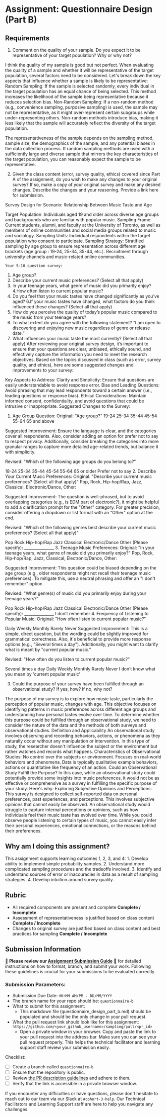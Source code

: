 # Assignment: Questionnaire Design (Part B)

## Requirements
1. Comment on the quality of your sample. Do you expect it to be representative of your target population? Why or why not?

I think the quality of my sample is good but not perfect. When evaluating the quality of a sample and whether it will be representative of the target population, several factors need to be considered. Let's break down the key aspects that influence whether a sample is likely to be representative:
Random Sampling: If the sample is selected randomly, every individual in the target population has an equal chance of being selected. This method increases the likelihood of the sample being representative because it reduces selection bias.
Non-Random Sampling: If a non-random method (e.g., convenience sampling, purposive sampling) is used, the sample may not be representative, as it might over-represent certain subgroups while under-representing others. Non-random methods introduce bias, making it less likely that the sample will accurately reflect the diversity of the target population.

The representativeness of the sample depends on the sampling method, sample size, the demographics of the sample, and any potential biases in the data collection process. If random sampling methods are used with a sufficiently large and diverse sample that mirrors the key characteristics of the target population, you can reasonably expect the sample to be representative.

2. Given the class content (error, survey quality, ethics) covered since Part A of the assignment, do you wish to make any changes to your original survey? If so, make a copy of your original survey and make any desired changes. Describe the changes and your reasoning. Provide a link here for submission.

Survey Design for Scenario: Relationship Between Music Taste and Age

Target Population: Individuals aged 19 and older across diverse age groups and backgrounds who are familiar with popular music.
Sampling Frame: Current students, alumni, and faculty at the University of Toronto, as well as members of online communities and social media groups related to music and sociology.
Sampling Units: Individual respondents within the target population who consent to participate.
Sampling Strategy: Stratified sampling by age group to ensure representation across different age brackets (age group : 19-24, 25-34, 35-44, etc.). Recruitment through university channels and music-related online communities.
```
Your 5-10 question survey:
```
1. Age group?
2. Describe your current music preferences? (Select all that apply)
3. In your teenage years, what genre of music did you primarily enjoy?
4.How often listen to current popular music?
5. Do you feel that your music tastes have changed significantly as you've aged?
6.If your music tastes have changed, what factors do you think influenced these changes? (Select all that apply) 
7. How do you perceive the quality of today’s popular music compared to the music from your teenage years?
8. To what extent do you agree with the following statement? “I am open to discovering and enjoying new music regardless of genre or release date.”
9.  What influences your music taste the most currently? (Select all that apply)
After reviewing your original survey design, it’s important to ensure that your questions are clear, unbiased, ethically sound, and effectively capture the information you need to meet the research objectives. Based on the topics discussed in class (such as error, survey quality, and ethics), here are some suggested changes and improvements to your survey:

Key Aspects to Address:
Clarity and Simplicity: Ensure that questions are easily understandable to avoid response error.
Bias and Leading Questions: Avoid phrasing that may lead respondents toward a certain answer (i.e., leading questions or response bias).
Ethical Considerations: Maintain informed consent, confidentiality, and avoid questions that could be intrusive or inappropriate.
Suggested Changes to the Survey:
1. Age Group Question:
Original:
"Age group?"
19-24
25-34
35-44
45-54
55-64
65 and above

Suggested Improvement:
Ensure the language is clear, and the categories cover all respondents. Also, consider adding an option for prefer not to say to respect privacy. Additionally, consider breaking the categories into more granular ranges to capture more detailed age-related trends, but balance it with simplicity.

Revised:
"Which of the following age groups do you belong to?"

18-24
25-34
35-44
45-54
55-64
65 or older
Prefer not to say
2. Describe Your Current Music Preferences:
Original:
"Describe your current music preferences? (Select all that apply)"
Pop, Rock, Hip-hop/Rap, Jazz, Classical, Electronic/Dance, Other:

Suggested Improvement:
The question is well-phrased, but to avoid overlapping categories (e.g., is EDM part of electronic?), it might be helpful to add a clarification prompt for the "Other" category. For greater precision, consider offering a dropdown or list format with an "Other" option at the end.

Revised:
"Which of the following genres best describe your current music preferences? (Select all that apply)"

Pop
Rock
Hip-hop/Rap
Jazz
Classical
Electronic/Dance
Other (Please specify): _______________
3. Teenage Music Preferences:
Original:
"In your teenage years, what genre of music did you primarily enjoy?"
Pop, Rock, Hip-hop/Rap, Jazz, Classical, Electronic/Dance, Other:

Suggested Improvement:
This question could be biased depending on the age group (e.g., older respondents might not recall their teenage music preferences). To mitigate this, use a neutral phrasing and offer an "I don't remember" option.

Revised:
"What genre(s) of music did you primarily enjoy during your teenage years?"

Pop
Rock
Hip-hop/Rap
Jazz
Classical
Electronic/Dance
Other (Please specify): _______________
I don’t remember
4. Frequency of Listening to Popular Music:
Original:
"How often listen to current popular music?"

Daily
Weekly
Monthly
Rarely
Never
Suggested Improvement:
This is a simple, direct question, but the wording could be slightly improved for grammatical correctness. Also, it's beneficial to provide more response options (e.g., "Several times a day"). Additionally, you might want to clarify what is meant by "current popular music."

Revised:
"How often do you listen to current popular music?"

Several times a day
Daily
Weekly
Monthly
Rarely
Never
I don’t know what you mean by 'current popular music'



3. Could the purpose of your survey have been fulfilled through an observational study? If yes, how? If no, why not?

The purpose of my survey is to explore how music taste, particularly the perception of popular music, changes with age. This objective focuses on identifying patterns in music preferences across different age groups and understanding how personal tastes evolve over time. To determine whether this purpose could be fulfilled through an observational study, we need to consider the nature of the data and the methods of both surveys and observational studies.
Definition and Applicability
An observational study involves observing and recording behaviors, actions, or phenomena as they naturally occur without any manipulation or intervention. In this type of study, the researcher doesn't influence the subject or the environment but rather watches and records what happens.
Characteristics of Observational Studies:
No control over the subjects or environment.
Focuses on real-world behaviors and phenomena.
Data is typically qualitative example  behaviors, actions or quantitative like frequency of an action.
Could an Observational Study Fulfill the Purpose?
In this case, while an observational study could potentially provide some insights into music preferences, it would not be as effective or comprehensive as a survey in fulfilling the specific purpose of your study. Here's why:
Exploring Subjective Opinions and Perceptions:
This survey is designed to collect self-reported data on personal preferences, past experiences, and perceptions. This involves subjective opinions that cannot easily be observed.
An observational study would struggle to capture internal perceptions or opinions, such as how individuals feel their music taste has evolved over time. While you could observe people listening to certain types of music, you cannot easily infer their personal experiences, emotional connections, or the reasons behind their preferences.

## Why am I doing this assignment?

This assignment supports learning outcomes 1, 2, 3, and 4:
	1.	Develop ability to implement simple probability samples.
	2.	Understand more complicated sampling procedures and the tradeoffs involved.
	3.	Identify and understand sources of error or inaccuracies in data as a result of sampling strategies.
	4.	Develop intuition around survey quality.

## Rubric

-	All required components are present and complete **Complete / Incomplete**
-	Assessment of representativeness is justified based on class content **Complete / Incomplete**
-	Changes to original survey are justified based on class content and best practices for sampling **Complete / Incomplete**

## Submission Information

🚨 **Please review our [Assignment Submission Guide](https://github.com/UofT-DSI/onboarding/blob/main/onboarding_documents/submissions.md)** 🚨 for detailed instructions on how to format, branch, and submit your work. Following these guidelines is crucial for your submissions to be evaluated correctly.

### Submission Parameters:
* Submission Due Date: `HH:MM AM/PM - DD/MM/YYYY`
* The branch name for your repo should be: `questionnaire-b`
* What to submit for this assignment:
    * This markdown file (questionnaire_design_part_b.md) should be populated and should be the only change in your pull request.
* What the pull request link should look like for this assignment: `https://github.com/<your_github_username>/sampling/pull/<pr_id>`
    * Open a private window in your browser. Copy and paste the link to your pull request into the address bar. Make sure you can see your pull request properly. This helps the technical facilitator and learning support staff review your submission easily.

Checklist:
- [ ] Create a branch called `questionnaire-b`.
- [ ] Ensure that the repository is public.
- [ ] Review [the PR description guidelines](https://github.com/UofT-DSI/onboarding/blob/main/onboarding_documents/submissions.md#guidelines-for-pull-request-descriptions) and adhere to them.
- [ ] Verify that the link is accessible in a private browser window.

If you encounter any difficulties or have questions, please don't hesitate to reach out to our team via our Slack at `#cohort-3-help`. Our Technical Facilitators and Learning Support staff are here to help you navigate any challenges.
